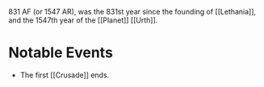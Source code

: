 831 AF (or 1547 AR), was the 831st year since the founding of [[Lethania]], and the 1547th year of the [[Planet]] [[Urth]].

# Notable Events
- The first [[Crusade]] ends.
